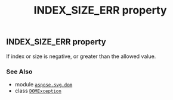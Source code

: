 ﻿---
title: INDEX_SIZE_ERR property
second_title: Aspose.SVG for Python via .NET API References
description: 
type: docs
weight: 70
url: /python-net/aspose.svg.dom/domexception/index_size_err/
is_root: false
---

## INDEX_SIZE_ERR property


If index or size is negative, or greater than the allowed value.

### See Also
* module [`aspose.svg.dom`](../../)
* class [`DOMException`](/svg/python-net/aspose.svg.dom/domexception)
